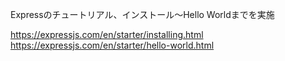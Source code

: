 
Expressのチュートリアル、インストール～Hello Worldまでを実施

https://expressjs.com/en/starter/installing.html  
https://expressjs.com/en/starter/hello-world.html